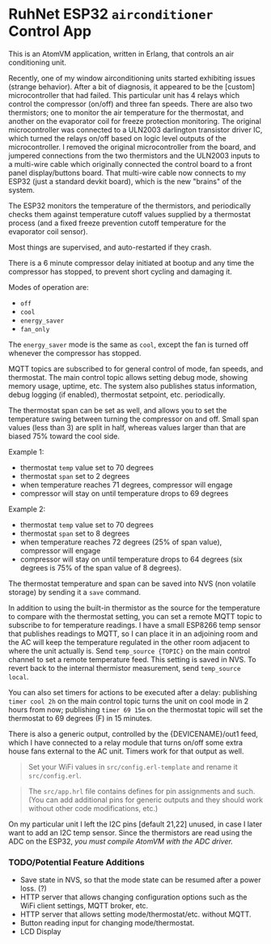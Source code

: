 # RuhNet ESP32 `airconditioner` Control App

This is an AtomVM application, written in Erlang, that controls an air conditioning unit.

Recently, one of my window airconditioning units started exhibiting issues (strange behavior). After a bit of diagnosis, it appeared to be the [custom] microcontroller that had failed. This particular unit has 4 relays which control the compressor (on/off) and three fan speeds. There are also two thermistors; one to monitor the air temperature for the thermostat, and another on the evaporator coil for freeze protection monitoring.
The original microcontroller was connected to a ULN2003 darlington transistor driver IC, which turned the relays on/off based on logic level outputs of the microcontroller. I removed the original microcontroller from the board, and jumpered connections from the two thermistors and the ULN2003 inputs to a multi-wire cable which originally connected the control board to a front panel display/buttons board.
That multi-wire cable now connects to my ESP32 (just a standard devkit board), which is the new "brains" of the system.

The ESP32 monitors the temperature of the thermistors, and periodically checks them against temperature cutoff values supplied by a thermostat process (and a fixed freeze prevention cutoff temperature for the evaporator coil sensor).

Most things are supervised, and auto-restarted if they crash.

There is a 6 minute compressor delay initiated at bootup and any time the compressor has stopped, to prevent short cycling and damaging it.

Modes of operation are:
- `off`
- `cool`
- `energy_saver`
- `fan_only`

The `energy_saver` mode is the same as `cool`, except the fan is turned off whenever the compressor has stopped.

MQTT topics are subscribed to for general control of mode, fan speeds, and thermostat. The main control topic allows setting debug mode, showing memory usage, uptime, etc. The system also publishes status information, debug logging (if enabled), thermostat setpoint, etc. periodically.

The thermostat span can be set as well, and allows you to set the temperature swing between turning the compressor on and off. Small span values (less than 3) are split in half, whereas values larger than that are biased 75% toward the cool side.

Example 1:
- thermostat `temp` value set to 70 degrees
- thermostat `span` set to 2 degrees
- when temperature reaches 71 degrees, compressor will engage
- compressor will stay on until temperature drops to 69 degrees

Example 2:
- thermostat `temp` value set to 70 degrees
- thermostat `span` set to 8 degrees
- when temperature reaches 72 degrees (25% of span value), compressor will engage
- compressor will stay on until temperature drops to 64 degrees (six degrees is 75% of the span value of 8 degrees).

The thermostat temperature and span can be saved into NVS (non volatile storage) by sending it a `save` command.

In addition to using the built-in thermistor as the source for the temperature to compare with the thermostat setting, you can set a remote MQTT topic to subscribe to for temperature readings. I have a small ESP8266 temp sensor that publishes readings to MQTT, so I can place it in an adjoining room and the AC will keep the temperature regulated in the other room adjacent to where the unit actually is. Send `temp_source {TOPIC}` on the main control channel to set a remote temperature feed. This setting is saved in NVS. To revert back to the internal thermistor measurement, send `temp_source local`.

You can also set timers for actions to be executed after a delay: publishing `timer cool 2h` on the main control topic turns the unit on cool mode in 2 hours from now; publishing `timer 69 15m` on the thermostat topic will set the thermostat to 69 degrees (F) in 15 minutes.

There is also a generic output, controlled by the {DEVICENAME}/out1 feed, which I have connected to a relay module that turns on/off some extra house fans external to the AC unit. Timers work for that output as well.

> Set your WiFi values in `src/config.erl-template` and rename it `src/config.erl`.

> The `src/app.hrl` file contains defines for pin assignments and such. (You can add additional pins for generic outputs and they should work without other code modifications, etc.)

On my particular unit I left the I2C pins [default 21,22] unused, in case I later want to add an I2C temp sensor. Since the thermistors are read using the ADC on the ESP32, *you must compile AtomVM with the ADC driver.*

### TODO/Potential Feature Additions
- Save state in NVS, so that the mode state can be resumed after a power loss. (?)
- HTTP server that allows changing configuration options such as the WiFi client settings, MQTT broker, etc.
- HTTP server that allows setting mode/thermostat/etc. without MQTT.
- Button reading input for changing mode/thermostat.
- LCD Display

